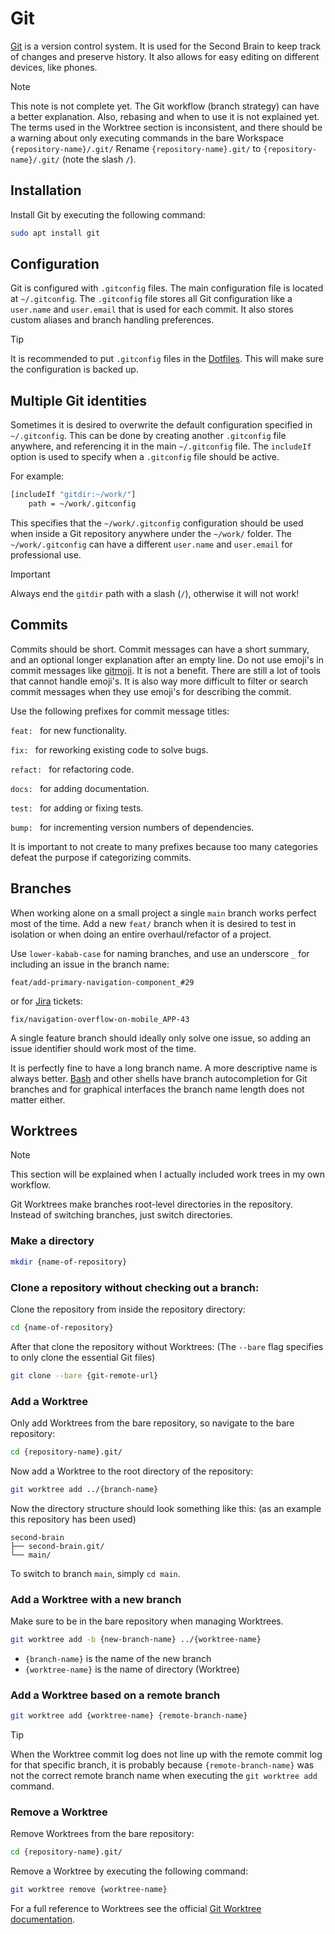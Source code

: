 # Git

[Git](https://git-scm.com/) is a version control system.
It is used for the Second Brain to keep track of changes and preserve history.
It also allows for easy editing on different devices, like phones.

> [!NOTE]
> This note is not complete yet.
> The Git workflow (branch strategy) can have a better explanation.
> Also, rebasing and when to use it is not explained yet.
> The terms used in the Worktree section is inconsistent, and there should be a warning about only executing commands in the bare Workspace `{repository-name}/.git/`
>  Rename `{repository-name}.git/` to `{repository-name}/.git/` (note the slash `/`).

## Installation

Install Git by executing the following command:

```sh
sudo apt install git
```

## Configuration

Git is configured with `.gitconfig` files.
The main configuration file is located at `~/.gitconfig`.
The `.gitconfig` file stores all Git configuration like a `user.name` and `user.email` that is used for each commit.
It also stores custom aliases and branch handling preferences.

> [!TIP]
> It is recommended to put `.gitconfig` files in the [Dotfiles](/dotfiles.md).
> This will make sure the configuration is backed up.

## Multiple Git identities

Sometimes it is desired to overwrite the default configuration specified in `~/.gitconfig`.
This can be done by creating another `.gitconfig` file anywhere, and referencing it in the main `~/.gitconfig` file.
The `includeIf` option is used to specify when a `.gitconfig` file should be active.

For example:

```sh
[includeIf "gitdir:~/work/"]
    path = ~/work/.gitconfig
```

This specifies that the `~/work/.gitconfig` configuration should be used when inside a Git repository anywhere under the `~/work/` folder.
The `~/work/.gitconfig` can have a different `user.name` and `user.email` for professional use.

> [!IMPORTANT]
> Always end the `gitdir` path with a slash (`/`), otherwise it will not work!

## Commits

Commits should be short.
Commit messages can have a short summary, and an optional longer explanation after an empty line.
Do not use emoji's in commit messages like [gitmoji](https://gitmoji.dev/). 
It is not a benefit.
There are still a lot of tools that cannot handle emoji's.
It is also way more difficult to filter or search commit messages when they use emoji's for describing the commit.

Use the following prefixes for commit message titles:

`feat: ` for new functionality.

`fix: ` for reworking existing code to solve bugs.

`refact: ` for refactoring code.

`docs: ` for adding documentation.

`test: ` for adding or fixing tests.

`bump: ` for incrementing version numbers of dependencies.

It is important to not create to many prefixes because too many categories defeat the purpose if categorizing commits.

## Branches

When working alone on a small project a single `main` branch works perfect most of the time.
Add a new `feat/` branch when it is desired to test in isolation or when doing an entire overhaul/refactor of a project.

Use `lower-kabab-case` for naming branches, and use an underscore `_` for including an issue in the branch name:

```
feat/add-primary-navigation-component_#29
```

or for [Jira](https://www.atlassian.com/software/jira) tickets:

```
fix/navigation-overflow-on-mobile_APP-43
```

A single feature branch should ideally only solve one issue, so adding an issue identifier should work most of the time.

It is perfectly fine to have a long branch name.
A more descriptive name is always better.
[Bash](https://www.gnu.org/software/bash/) and other shells have branch autocompletion for Git branches and for graphical interfaces the branch name length does not matter either.

## Worktrees

> [!NOTE]
> This section will be explained when I actually included work trees in my own workflow.

Git Worktrees make branches root-level directories in the repository.
Instead of switching branches, just switch directories.

### Make a directory

```sh
mkdir {name-of-repository}
```

### Clone a repository without checking out a branch:

Clone the repository from inside the repository directory:

```sh
cd {name-of-repository}
```

After that clone the repository without Worktrees: (The `--bare` flag specifies to only clone the essential Git files)

```sh
git clone --bare {git-remote-url}
```

### Add a Worktree

Only add Worktrees from the bare repository, so navigate to the bare repository:

```sh
cd {repository-name}.git/
```

Now add a Worktree to the root directory of the repository:

```sh
git worktree add ../{branch-name}
```

Now the directory structure should look something like this: (as an example this repository has been used)

```
second-brain
├── second-brain.git/
└── main/
```

To switch to branch `main`, simply `cd main`.

### Add a Worktree with a new branch

Make sure to be in the bare repository when managing Worktrees.

```sh
git worktree add -b {new-branch-name} ../{worktree-name}
```

- `{branch-name}` is the name of the new branch
- `{worktree-name}` is the name of directory (Worktree)

### Add a Worktree based on a remote branch

```sh
git worktree add {worktree-name} {remote-branch-name}
```

> [!TIP]
> When the Worktree commit log does not line up with the remote commit log for that specific branch, it is probably because `{remote-branch-name}` was not the correct remote branch name when executing the `git worktree add` command.

### Remove a Worktree

Remove Worktrees from the bare repository:

```sh
cd {repository-name}.git/
```

Remove a Worktree by executing the following command:

```sh
git worktree remove {worktree-name}
```

For a full reference to Worktrees see the official [Git Worktree documentation](https://git-scm.com/docs/git-worktree).
